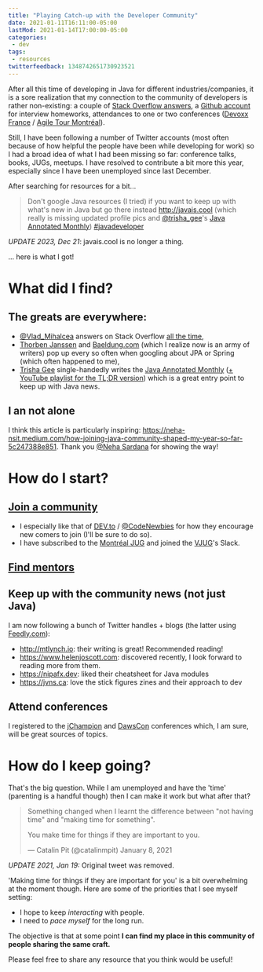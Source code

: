 ```yaml
---
title: "Playing Catch-up with the Developer Community"
date: 2021-01-11T16:11:00-05:00
lastMod: 2021-01-14T17:00:00-05:00
categories:
 - dev
tags:
 - resources
twitterfeedback: 1348742651730923521
---
```


After all this time of developing in Java for different industries/companies, it is a sore realization that my connection to the community of developers is rather non-existing: a couple of [Stack Overflow answers](https://stackoverflow.com/users/618156/cooltea?tab=answers), a [Github account](https://github.com/cooltea713705?tab=repositories) for interview homeworks, attendances to one or two conferences ([Devoxx France](https://www.devoxx.fr) / [Agile Tour Montréal](https://www.agiletourmontreal.com)).

Still, I have been following a number of Twitter accounts (most often because of how helpful the people have been while developing for work) so I had a broad idea of what I had been missing so far: conference talks, books, JUGs, meetups. I have resolved to contribute a bit more this year, especially since I have been unemployed since last December.

After searching for resources for a bit...

> Don't google Java resources (I tried) if you want to keep up with what's new in Java but go there instead http://javais.cool (which really is missing updated profile pics and [@trisha_gee](https://twitter.com/trisha_gee)'s [Java Annotated Monthly](https://www.jetbrains.com/lp/jam/)) [#javadeveloper](https://twitter.com/hashtag/javadeveloper?src=hashtag_click)

*UPDATE 2023, Dec 21*: javais.cool is no longer a thing.

... here is what I got!

# What did I find?

## The greats are everywhere:
  * [@Vlad_Mihalcea](https://twitter.com/vlad_mihalcea) answers on Stack Overflow [all the time](https://stackoverflow.com/users/1025118/vlad-mihalcea?tab=answers),
  * [Thorben Janssen](https://thorben-janssen.com) and [Baeldung.com](https://www.baeldung.com) (which I realize now is an army of writers) pop up every so often when googling about JPA or Spring (which often happened to me),
  * [Trisha Gee](https://trishagee.com) single-handedly writes the [Java Annotated Monthly](https://blog.jetbrains.com/idea/tag/java-annotated/) ([+ YouTube playlist for the TL;DR version](https://www.youtube.com/playlist?list=PLPZy-hmwOdEWuQYQQ_K383qRKmnM16xO0)) which is a great entry point to keep up with Java news.

## I an not alone

I think this article is particularly inspiring: https://neha-nsit.medium.com/how-joining-java-community-shaped-my-year-so-far-5c247388e851.
Thank you [@Neha Sardana](https://twitter.com/nehasardana09) for showing the way!

# How do I start?

## [Join a community](https://neha-nsit.medium.com/how-joining-java-community-shaped-my-year-so-far-5c247388e851)
  * I especially like that of [DEV.to](https://dev.to) / [@CodeNewbies](https://twitter.com/CodeNewbies) for how they encourage new comers to join (I'll be sure to do so).
  * I have subscribed to the [Montréal JUG](https://www.montreal-jug.org) and joined the [VJUG](https://virtualjug.com)'s Slack.

## [Find mentors](https://www.helenjoscott.com/posts/finding-a-community-mentor)

## Keep up with the community news (not just Java)

I am now following a bunch of Twitter handles + blogs (the latter using [Feedly.com](https://feedly.com)):
   * http://mtlynch.io: their writing is great! Recommended reading!
   * https://www.helenjoscott.com: discovered recently, I look forward to reading more from them.
   * https://nipafx.dev: liked their cheatsheet for Java modules
   * https://jvns.ca: love the stick figures zines and their approach to dev

 ## Attend conferences
I registered to the [jChampion](https://jchampionsconf.com) and [DawsCon](https://www.dawsoncollege.qc.ca/dawscon/) conferences which, I am sure, will be great sources of topics.

# How do I keep going?

That's the big question. While I am unemployed and have the 'time' (parenting is a handful though) then I can make it work but what after that?
 
[comment]: <> (tweet 1347603943065595905)
[comment]: <> (The initial tweet was removed...)
 
> Something changed when I learnt the difference between "not having time" and "making time for something".
>
> You make time for things if they are important to you.
>
>— Catalin Pit (@catalinmpit) January 8, 2021

*UPDATE 2021, Jan 19:* Original tweet was removed.

'Making time for things if they are important for you' is a bit overwhelming at the moment though. Here are some of the priorities that I see myself setting:

 * I hope to keep *interacting* with people.
 * I need to *pace myself* for the long run.
 
 The objective is that at some point **I can find my place in this community of people sharing the same craft.**

 Please feel free to share any resource that you think would be useful!
